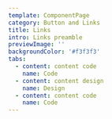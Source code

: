 ```yaml
---
template: ComponentPage
category: Button and Links
title: Links
intro: Links preamble
previewImage: ''
backgroundColor: '#f3f3f3'
tabs:
  - content: content code
    name: Code
  - content: content design
    name: Design
  - content: content code
    name: Code
---
```


